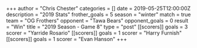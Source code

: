 +++
author = "Chris Chester"
categories = []
date = 2019-05-25T12:00:00Z
description = "2019 Stats"
frother_goals = 5
season = "winter"
match = true
team = "OG Frothers"
opponent = "Tawa Bears"
opponent_goals = 0
result = "Win"
title = "2019 Season - Game 8"
type = "post"
[[scorers]]
goals = 3
scorer = "Yarride Rosario"
[[scorers]]
goals = 1
scorer = "Harry Furnish"
[[scorers]]
goals = 1
scorer = "Evan Hanson"
+++